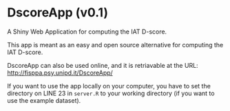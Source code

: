 # DscoreApp (v0.1)

A Shiny Web Application for computing the IAT D-score. 

This app is meant as an easy and open source alternative for computing the IAT 
D-score.

DscoreApp can also be used online, and it is retriavable at the URL: http://fisppa.psy.unipd.it/DscoreApp/

If you want to use the app locally on your computer, you have to set the 
directory on LINE 23 in `server.R` to your working directory (if you want to use
the example dataset). 




